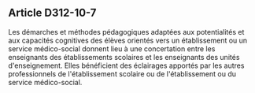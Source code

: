 ## Article D312-10-7

Les démarches et méthodes pédagogiques adaptées aux potentialités et aux capacités cognitives des élèves
orientés vers un établissement ou un service médico-social donnent lieu à une concertation entre les
enseignants des établissements scolaires et les enseignants des unités d'enseignement. Elles bénéficient
des éclairages apportés par les autres professionnels de l'établissement scolaire ou de l'établissement ou du
service médico-social.


